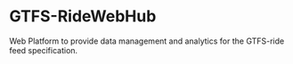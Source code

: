 # GTFS-RideWebHub
Web Platform to provide data management and analytics for the GTFS-ride feed specification. 
